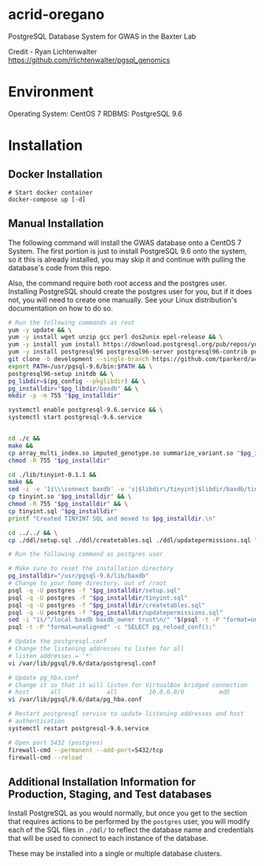 # acrid-oregano
PostgreSQL Database System for GWAS in the Baxter Lab

Credit - Ryan Lichtenwalter https://github.com/rlichtenwalter/pgsql_genomics

# Environment
Operating System: CentOS 7
RDBMS: PostgreSQL 9.6

# Installation

## Docker Installation

    # Start docker container
    docker-compose up [-d]

## Manual Installation

The following command will install the GWAS database onto a CentOS 7 System.
The first portion is just to install PostgreSQL 9.6 onto the system, so it this 
is already installed, you may skip it and continue with pulling the database's
code from this repo.

Also, the command require both root access and the postgres user. Installing
PostgreSQL should create the postgres user for you, but if it does not, you will
need to create one manually. See your Linux distribution's documentation on how
to do so.

```bash
# Run the following commands as root
yum -y update && \
yum -y install wget unzip gcc perl dos2unix epel-release && \
yum -y install yum install https://download.postgresql.org/pub/repos/yum/reporpms/EL-7-x86_64/pgdg-redhat-repo-latest.noarch.rpm && \
yum -y install postgresql96 postgresql96-server postgresql96-contrib postgresql96-libs postgresql96-devel && \
git clone -b development --single-branch https://github.com/tparkerd/acrid-oregano.git && \
export PATH=/usr/pgsql-9.6/bin:$PATH && \
postgresql96-setup initdb && \
pg_libdir=$(pg_config --pkglibdir) && \
pg_installdir="$pg_libdir/baxdb" && \
mkdir -p -m 755 "$pg_installdir"

systemctl enable postgresql-9.6.service && \
systemctl start postgresql-9.6.service 


cd ./c &&
make &&
cp array_multi_index.so imputed_genotype.so summarize_variant.so "$pg_installdir" && \
chmod -R 755 "$pg_installdir" 

cd ./lib/tinyint-0.1.1 &&
make &&
sed -i -e '1i\\\connect baxdb' -e 's|$libdir\/tinyint|$libdir/baxdb/tinyint|g' tinyint.sql && \
cp tinyint.so "$pg_installdir" && \
chmod -R 755 "$pg_installdir" && \
cp tinyint.sql "$pg_installdir"
printf "Created TINYINT SQL and moved to $pg_installdir.\n"

cd ../../ && \
cp ./ddl/setup.sql ./ddl/createtables.sql ./ddl/updatepermissions.sql "$pg_installdir"

# Run the following command as postgres user

# Make sure to reset the installation directory
pg_installdir="/usr/pgsql-9.6/lib/baxdb"
# Change to your home directory, out of /root
psql -q -U postgres -f "$pg_installdir/setup.sql"
psql -q -U postgres -f "$pg_installdir/tinyint.sql"
psql -q -U postgres -f "$pg_installdir/createtables.sql"
psql -q -U postgres -f "$pg_installdir/updatepermissions.sql"
sed -i "1s/^/local baxdb baxdb_owner trust\n/" "$(psql -t -P "format=unaligned" -c "SHOW hba_file;")"
psql -t -P "format=unaligned" -c "SELECT pg_reload_conf();"

# Update the postgresql.conf
# Change the listening addresses to listen for all
# listen_addresses = '*'
vi /var/lib/pgsql/9.6/data/postgresql.conf

# Update pg_hba.conf
# Change it so that it will listen for VirtualBox bridged connection
# host      all             all         10.0.0.0/0          md5
vi /var/lib/pgsql/9.6/data/pg_hba.conf

# Restart postgresql service to update listening addresses and host
# authentication
systemctl restart postgresql-9.6.service

# Open port 5432 (postgres)
firewall-cmd --permanent --add-port=5432/tcp
firewall-cmd --reload

```

## Additional Installation Information for Production, Staging, and Test databases
Install PostgreSQL as you would normally, but once you get to the section that 
requires actions to be performed by the `postgres` user, you will modify each
of the SQL files in `./ddl/` to reflect the database name and credentials that
will be used to connect to each instance of the database.

These may be installed into a single or multiple database clusters.